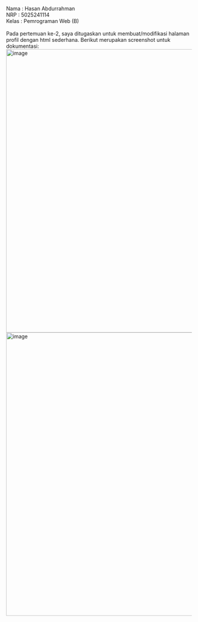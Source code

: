 Nama  : Hasan Abdurrahman\
NRP   : 5025241114\
Kelas : Pemrograman Web (B)\
\
Pada pertemuan ke-2, saya ditugaskan untuk membuat/modifikasi halaman profil dengan html sederhana. Berikut merupakan screenshot untuk dokumentasi:\
<img width="1366" height="768" alt="image" src="https://github.com/user-attachments/assets/5b56fcd1-a867-4c8c-bb6f-7e2584aa6aa1" />
<img width="1366" height="768" alt="image" src="https://github.com/user-attachments/assets/70536e00-01ae-40fb-a171-76a64a4c404e" />
